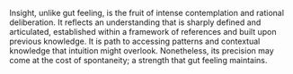 
Insight, unlike gut feeling, is the fruit of intense contemplation and rational deliberation. It reflects an understanding that is sharply defined and articulated, established within a framework of references and built upon previous knowledge. It is path to accessing patterns and contextual knowledge that intuition might overlook. Nonetheless, its precision may come at the cost of spontaneity; a strength that gut feeling maintains.

